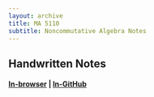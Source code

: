 ```yaml
---
layout: archive
title: MA 5110
subtitle: Noncommutative Algebra Notes
---
```


## Handwritten Notes
#### [In-browser](/math/ma-5110/hand-notes.pdf) | [In-GitHub](https://github.com/aryamanmaithani/math/blob/master/ma-5110/hand-notes.pdf)